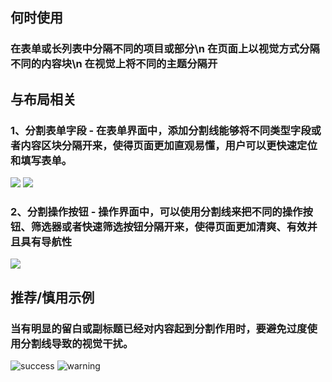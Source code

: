 ## 何时使用

### 在表单或长列表中分隔不同的项目或部分\n 在页面上以视觉方式分隔不同的内容块\n 在视觉上将不同的主题分隔开

## 与布局相关

### 1、分割表单字段 - 在表单界面中，添加分割线能够将不同类型字段或者内容区块分隔开来，使得页面更加直观易懂，用户可以更快速定位和填写表单。

![](001)
![](002)

### 2、分割操作按钮 - 操作界面中，可以使用分割线来把不同的操作按钮、筛选器或者快速筛选按钮分隔开来，使得页面更加清爽、有效并且具有导航性

![](003)

## 推荐/慎用示例

### 当有明显的留白或副标题已经对内容起到分割作用时，要避免过度使用分割线导致的视觉干扰。

![success](004)
![warning](005)
